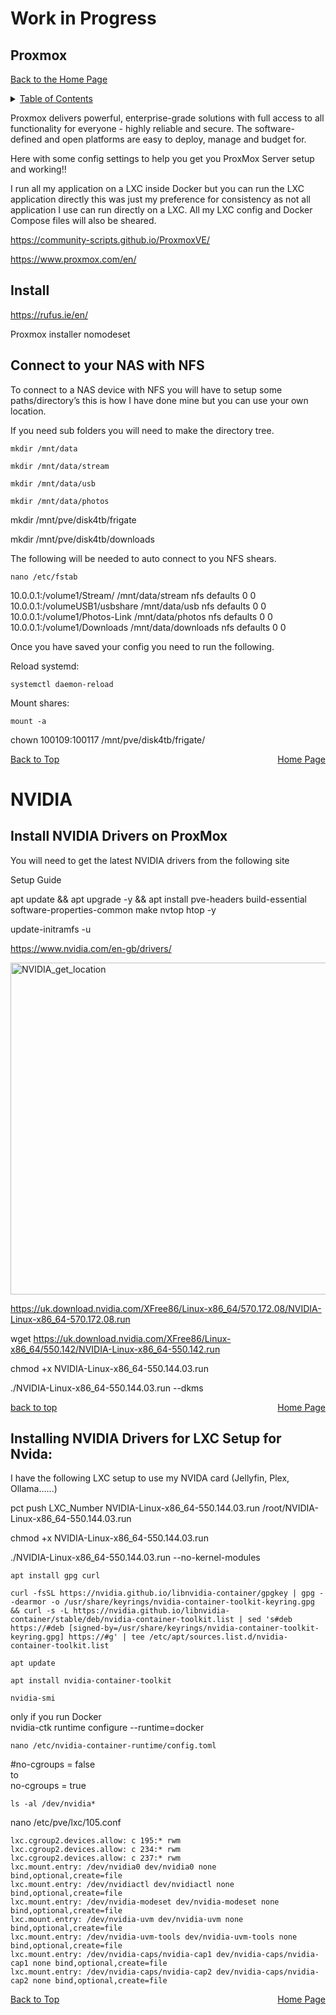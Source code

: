 # Work in Progress

<a id="readme_top"></a>
## Proxmox  
<a href="https://github.com/HomeStudiosDIY">Back to the Home Page</a>		

<details>
<summary><u>Table of Contents</u></summary>

+ <a href="#Proxmox">Proxmox</a>

+ <a href="#OPNsense">OPNsense</a>
	+ <a href="#Overview">Overview</a>
	+ <a href="#How_To">How To</a>

+ <a href="#Home_Assitant">Home Assitant</a>
	+ <a href="#Overview">Overview</a>
	+ <a href="#How_To">How To</a>

+ <a href="#Unifi">Unifi</a>
	+ <a href="#Overview">Overview</a>
	+ <a href="#How_To">How To</a>
	
+ <a href="#Vaultwarden">Vaultwarden</a>
	+ <a href="#Overview">Overview</a>
	+ <a href="#How_To">How To</a>
	
+ <a href="#Frigate">Frigate</a>
	+ <a href="#Overview">Overview</a>
	+ <a href="#How_To">How To</a>
	
+ <a href="#immich">immich</a>
	+ <a href="#Overview">Overview</a>
	+ <a href="#How_To">How To</a>
		
+ <a href="#Jellyfin">Jellyfin</a>
	+ <a href="#Overview">Overview</a>
	+ <a href="#How_To">How To</a>
		
+ <a href="#Plex">Plex</a>
	+ <a href="#Overview">Overview</a>
	+ <a href="#How_To">How To</a>
		
+ <a href="#Media">Media</a>

	+ <a href="#Ombi">Ombi</a>
	+ <a href="#Jellystat">Jellystat</a>
	+ <a href="#Tautulli">Tautulli</a>
	+ <a href="#jellyplex_watched">jellyplex-watched</a>
	
+ <a href="#Downloaders">Downloaders</a>

	+ <a href="#flaresolverr">flaresolverr</a>
	+ <a href="#prowlarr">prowlarr</a>
	+ <a href="#Radarr">Radarr</a>
	+ <a href="#Sonarr">Sonarr</a>
	+ <a href="#qbittorrent">qbittorrent</a>
	+ <a href="#huntarr">huntarr</a>
	
+ <a href="#ollama">ollama</a>

+ <a href="#tdarr">tdarr</a>

	
</details>  


Proxmox delivers powerful, enterprise-grade solutions with full access to all functionality for everyone - highly reliable and secure.
The software-defined and open platforms are easy to deploy, manage and budget for.


Here with some config settings to help you get you ProxMox Server setup and working!!  

I run all my application on a LXC inside Docker but you can run the LXC application directly this was just my preference for consistency as not all application I use can run directly on a LXC. All my LXC config and Docker Compose files will also be sheared.

https://community-scripts.github.io/ProxmoxVE/



https://www.proxmox.com/en/



## Install



https://rufus.ie/en/




Proxmox installer
nomodeset




## Connect to your NAS with NFS		<a id="NFS_to_NAS"></a>


To connect to a NAS device with NFS you will have to setup some paths/directory’s this is how I have done mine but you can use your own location.   


If you need sub folders you will need to make the directory tree.
	
```
mkdir /mnt/data
```
```
mkdir /mnt/data/stream
```
```
mkdir /mnt/data/usb
```
```
mkdir /mnt/data/photos
```

mkdir /mnt/pve/disk4tb/frigate



mkdir /mnt/pve/disk4tb/downloads


The following will be needed to auto connect to you NFS shears.

``` 
nano /etc/fstab
```

10.0.0.1:/volume1/Stream/ /mnt/data/stream nfs defaults 0 0
10.0.0.1:/volumeUSB1/usbshare /mnt/data/usb nfs defaults 0 0
10.0.0.1:/volume1/Photos-Link /mnt/data/photos nfs defaults 0 0
10.0.0.1:/volume1/Downloads /mnt/data/downloads nfs defaults 0 0


Once you have saved your config you need to run the following.



Reload systemd:
```
systemctl daemon-reload  
```
Mount shares:
```
mount -a
```



chown 100109:100117 /mnt/pve/disk4tb/frigate/



<p style="text-align:left;">
		<a href="#readme_top">Back to Top</a>
	<span style="float:right;">
        <a href="https://github.com/HomeStudiosDIY/HomeStudiosDIY">Home Page</a>
    </span>
</p>


<a id="nvidia_drivers_proxmox"></a>
# NVIDIA

<a id="nvidia_drivers_proxmox"></a> 
## Install NVIDIA Drivers on ProxMox  


You will need to get the latest NVIDIA drivers from the following site

Setup Guide

apt update && apt upgrade -y && apt install pve-headers build-essential software-properties-common make nvtop htop -y

update-initramfs -u



https://www.nvidia.com/en-gb/drivers/




<img width="1544" height="531" alt="NVIDIA_get_location" src="https://github.com/user-attachments/assets/3e99584d-27c6-4294-9e59-bf277f6af1aa" />


https://uk.download.nvidia.com/XFree86/Linux-x86_64/570.172.08/NVIDIA-Linux-x86_64-570.172.08.run


wget https://uk.download.nvidia.com/XFree86/Linux-x86_64/550.142/NVIDIA-Linux-x86_64-550.142.run


chmod +x NVIDIA-Linux-x86_64-550.144.03.run


./NVIDIA-Linux-x86_64-550.144.03.run --dkms





<p style="text-align:left;">
		<a href="#readme_top">back to top</a>
	<span style="float:right;">
        <a href="https://github.com/HomeStudiosDIY/HomeStudiosDIY">Home Page</a>
    </span>
</p>


<a id="install-nvidia-drivers-on-proxmox"></a>
## Installing NVIDIA Drivers for LXC Setup for Nvida: 

I have the following LXC setup to use my NVIDA card (Jellyfin, Plex, Ollama......)


pct push LXC_Number NVIDIA-Linux-x86_64-550.144.03.run /root/NVIDIA-Linux-x86_64-550.144.03.run

chmod +x NVIDIA-Linux-x86_64-550.144.03.run

./NVIDIA-Linux-x86_64-550.144.03.run --no-kernel-modules


```
apt install gpg curl
```


```
curl -fsSL https://nvidia.github.io/libnvidia-container/gpgkey | gpg --dearmor -o /usr/share/keyrings/nvidia-container-toolkit-keyring.gpg && curl -s -L https://nvidia.github.io/libnvidia-container/stable/deb/nvidia-container-toolkit.list | sed 's#deb https://#deb [signed-by=/usr/share/keyrings/nvidia-container-toolkit-keyring.gpg] https://#g' | tee /etc/apt/sources.list.d/nvidia-container-toolkit.list
```

```
apt update  
```
```
apt install nvidia-container-toolkit  
```

```
nvidia-smi  
```


only if you run Docker  
nvidia-ctk runtime configure --runtime=docker




```
nano /etc/nvidia-container-runtime/config.toml  
```


#no-cgroups = false  
to  
no-cgroups = true  


```
ls -al /dev/nvidia*
```




nano /etc/pve/lxc/105.conf




	lxc.cgroup2.devices.allow: c 195:* rwm
	lxc.cgroup2.devices.allow: c 234:* rwm
	lxc.cgroup2.devices.allow: c 237:* rwm
	lxc.mount.entry: /dev/nvidia0 dev/nvidia0 none bind,optional,create=file
	lxc.mount.entry: /dev/nvidiactl dev/nvidiactl none bind,optional,create=file
	lxc.mount.entry: /dev/nvidia-modeset dev/nvidia-modeset none bind,optional,create=file
	lxc.mount.entry: /dev/nvidia-uvm dev/nvidia-uvm none bind,optional,create=file
	lxc.mount.entry: /dev/nvidia-uvm-tools dev/nvidia-uvm-tools none bind,optional,create=file
	lxc.mount.entry: /dev/nvidia-caps/nvidia-cap1 dev/nvidia-caps/nvidia-cap1 none bind,optional,create=file
	lxc.mount.entry: /dev/nvidia-caps/nvidia-cap2 dev/nvidia-caps/nvidia-cap2 none bind,optional,create=file






<p style="text-align:left;">
		<a href="#readme_top">Back to Top</a>
	<span style="float:right;">
        <a href="https://github.com/HomeStudiosDIY/HomeStudiosDIY">Home Page</a>
    </span>
</p>
